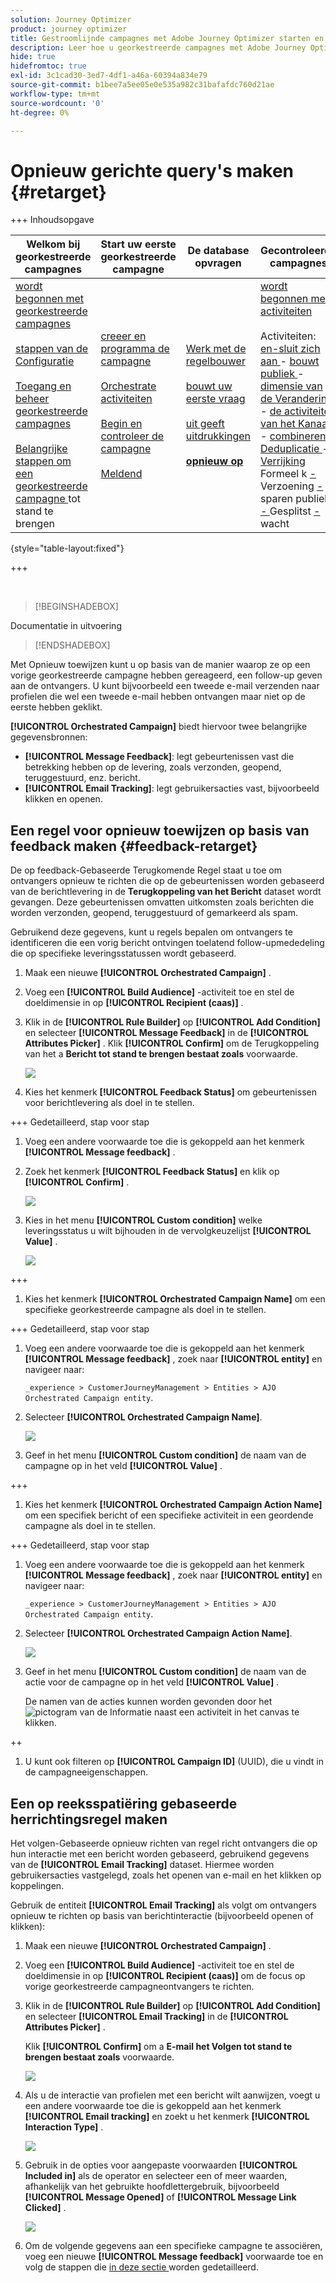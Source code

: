 ```yaml
---
solution: Journey Optimizer
product: journey optimizer
title: Gestroomlijnde campagnes met Adobe Journey Optimizer starten en volgen
description: Leer hoe u georkestreerde campagnes met Adobe Journey Optimizer kunt starten en volgen.
hide: true
hidefromtoc: true
exl-id: 3c1cad30-3ed7-4df1-a46a-60394a834e79
source-git-commit: b1bee7a5ee05e0e535a982c31bafafdc760d21ae
workflow-type: tm+mt
source-wordcount: '0'
ht-degree: 0%

---
```


# Opnieuw gerichte query&#39;s maken {#retarget}

+++ Inhoudsopgave

| Welkom bij georkestreerde campagnes | Start uw eerste georkestreerde campagne | De database opvragen | Gecontroleerde campagnes |
|---|---|---|---|
| [ wordt begonnen met georkestreerde campagnes ](gs-orchestrated-campaigns.md)<br/><br/>[ stappen van de Configuratie ](configuration-steps.md)<br/><br/>[ Toegang en beheer georkestreerde campagnes ](access-manage-orchestrated-campaigns.md)<br/><br/>[ Belangrijke stappen om een georkestreerde campagne ](gs-campaign-creation.md) tot stand te brengen | [ creeer en programma de campagne ](create-orchestrated-campaign.md)<br/><br/>[ Orchestrate activiteiten ](orchestrate-activities.md)<br/><br/>[ Begin en controleer de campagne ](start-monitor-campaigns.md)<br/><br/>[ Meldend ](reporting-campaigns.md) | [ Werk met de regelbouwer ](orchestrated-rule-builder.md)<br/><br/>[ bouwt uw eerste vraag ](build-query.md)<br/><br/>[ uit geeft uitdrukkingen ](edit-expressions.md)<br/><br/><b>[ opnieuw op ](retarget.md)</b> | [ wordt begonnen met activiteiten ](activities/about-activities.md)<br/><br/> Activiteiten:<br/>[ en-sluit zich aan ](activities/and-join.md) - [ bouwt publiek ](activities/build-audience.md) - [ dimensie van de Verandering ](activities/change-dimension.md) - [ de activiteiten van het Kanaal ](activities/channels.md) - [ combineren ](activities/combine.md) - [ Deduplicatie ](activities/deduplication.md) - [ Verrijking ](activities/enrichment.md) Formeel k [ - ](activities/fork.md) Verzoening [ - ](activities/reconciliation.md) sparen publiek [ - ](activities/save-audience.md) Gesplitst [ - ](activities/split.md) wacht [](activities/wait.md) |

{style="table-layout:fixed"}

+++

</br>

>[!BEGINSHADEBOX]

Documentatie in uitvoering

>[!ENDSHADEBOX]

Met Opnieuw toewijzen kunt u op basis van de manier waarop ze op een vorige georkestreerde campagne hebben gereageerd, een follow-up geven aan de ontvangers. U kunt bijvoorbeeld een tweede e-mail verzenden naar profielen die wel een tweede e-mail hebben ontvangen maar niet op de eerste hebben geklikt.

**[!UICONTROL Orchestrated Campaign]** biedt hiervoor twee belangrijke gegevensbronnen:

* **[!UICONTROL Message Feedback]**: legt gebeurtenissen vast die betrekking hebben op de levering, zoals verzonden, geopend, teruggestuurd, enz. bericht.
* **[!UICONTROL Email Tracking]**: legt gebruikersacties vast, bijvoorbeeld klikken en openen.

## Een regel voor opnieuw toewijzen op basis van feedback maken {#feedback-retarget}

De op feedback-Gebaseerde Terugkomende Regel staat u toe om ontvangers opnieuw te richten die op de gebeurtenissen worden gebaseerd van de berichtlevering in de **Terugkoppeling van het Bericht** dataset wordt gevangen. Deze gebeurtenissen omvatten uitkomsten zoals berichten die worden verzonden, geopend, teruggestuurd of gemarkeerd als spam.

Gebruikend deze gegevens, kunt u regels bepalen om ontvangers te identificeren die een vorig bericht ontvingen toelatend follow-upmededeling die op specifieke leveringsstatussen wordt gebaseerd.

1. Maak een nieuwe **[!UICONTROL Orchestrated Campaign]** .

1. Voeg een **[!UICONTROL Build Audience]** -activiteit toe en stel de doeldimensie in op **[!UICONTROL Recipient (caas)]** .

1. Klik in de **[!UICONTROL Rule Builder]** op **[!UICONTROL Add Condition]** en selecteer **[!UICONTROL Message Feedback]** in de **[!UICONTROL Attributes Picker]** . Klik **[!UICONTROL Confirm]** om de Terugkoppeling van het a **Bericht tot stand te brengen bestaat zoals** voorwaarde.

   ![](assets/retarget_1.png)

1. Kies het kenmerk **[!UICONTROL Feedback Status]** om gebeurtenissen voor berichtlevering als doel in te stellen.

+++ Gedetailleerd, stap voor stap

   1. Voeg een andere voorwaarde toe die is gekoppeld aan het kenmerk **[!UICONTROL Message feedback]** .

   1. Zoek het kenmerk **[!UICONTROL Feedback Status]** en klik op **[!UICONTROL Confirm]** .

      ![](assets/retarget_3.png)

   1. Kies in het menu **[!UICONTROL Custom condition]** welke leveringsstatus u wilt bijhouden in de vervolgkeuzelijst **[!UICONTROL Value]** .

      ![](assets/retarget_4.png)

+++

1. Kies het kenmerk **[!UICONTROL Orchestrated Campaign Name]** om een specifieke georkestreerde campagne als doel in te stellen.

+++ Gedetailleerd, stap voor stap

   1. Voeg een andere voorwaarde toe die is gekoppeld aan het kenmerk **[!UICONTROL Message feedback]** , zoek naar **[!UICONTROL entity]** en navigeer naar:

      `_experience > CustomerJourneyManagement > Entities > AJO Orchestrated Campaign entity`.

   1. Selecteer **[!UICONTROL Orchestrated Campaign Name]**.

      ![](assets/retarget_5.png)

   1. Geef in het menu **[!UICONTROL Custom condition]** de naam van de campagne op in het veld **[!UICONTROL Value]** .

+++

1. Kies het kenmerk **[!UICONTROL Orchestrated Campaign Action Name]** om een specifiek bericht of een specifieke activiteit in een geordende campagne als doel in te stellen.

+++ Gedetailleerd, stap voor stap

   1. Voeg een andere voorwaarde toe die is gekoppeld aan het kenmerk **[!UICONTROL Message feedback]** , zoek naar **[!UICONTROL entity]** en navigeer naar:

      `_experience > CustomerJourneyManagement > Entities > AJO Orchestrated Campaign entity`.

   1. Selecteer **[!UICONTROL Orchestrated Campaign Action Name]**.

      ![](assets/retarget_6.png)

   1. Geef in het menu **[!UICONTROL Custom condition]** de naam van de actie voor de campagne op in het veld **[!UICONTROL Value]** .

      De namen van de acties kunnen worden gevonden door het ![ pictogram van de Informatie ](assets/do-not-localize/info-icon.svg) naast een activiteit in het canvas te klikken.

   ++

1. U kunt ook filteren op **[!UICONTROL Campaign ID]** (UUID), die u vindt in de campagneeigenschappen.

## Een op reeksspatiëring gebaseerde herrichtingsregel maken

Het volgen-Gebaseerde opnieuw richten van regel richt ontvangers die op hun interactie met een bericht worden gebaseerd, gebruikend gegevens van de **[!UICONTROL Email Tracking]** dataset. Hiermee worden gebruikersacties vastgelegd, zoals het openen van e-mail en het klikken op koppelingen.

Gebruik de entiteit **[!UICONTROL Email Tracking]** als volgt om ontvangers opnieuw te richten op basis van berichtinteractie (bijvoorbeeld openen of klikken):

1. Maak een nieuwe **[!UICONTROL Orchestrated Campaign]** .

1. Voeg een **[!UICONTROL Build Audience]** -activiteit toe en stel de doeldimensie in op **[!UICONTROL Recipient (caas)]** om de focus op vorige georkestreerde campagneontvangers te richten.

1. Klik in de **[!UICONTROL Rule Builder]** op **[!UICONTROL Add Condition]** en selecteer **[!UICONTROL Email Tracking]** in de **[!UICONTROL Attributes Picker]** .

   Klik **[!UICONTROL Confirm]** om a **E-mail het Volgen tot stand te brengen bestaat zoals** voorwaarde.

   ![](assets/retarget_2.png)

1. Als u de interactie van profielen met een bericht wilt aanwijzen, voegt u een andere voorwaarde toe die is gekoppeld aan het kenmerk **[!UICONTROL Email tracking]** en zoekt u het kenmerk **[!UICONTROL Interaction Type]** .

   ![](assets/retarget_7.png)

1. Gebruik in de opties voor aangepaste voorwaarden **[!UICONTROL Included in]** als de operator en selecteer een of meer waarden, afhankelijk van het gebruikte hoofdlettergebruik, bijvoorbeeld **[!UICONTROL Message Opened]** of **[!UICONTROL Message Link Clicked]** .

   ![](assets/retarget_8.png)

1. Om de volgende gegevens aan een specifieke campagne te associëren, voeg een nieuwe **[!UICONTROL Message feedback]** voorwaarde toe en volg de stappen die [ in deze sectie ](#feedback-retarget) worden gedetailleerd.
